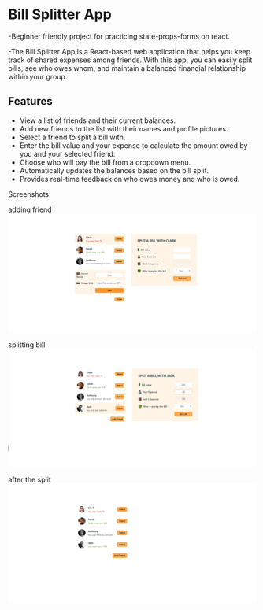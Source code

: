 # Bill Splitter App

-Beginner friendly project for practicing state-props-forms on react.

-The Bill Splitter App is a React-based web application that helps you keep track of shared expenses among friends. With this app, you can easily split bills, see who owes whom, and maintain a balanced financial relationship within your group.

## Features

- View a list of friends and their current balances.
- Add new friends to the list with their names and profile pictures.
- Select a friend to split a bill with.
- Enter the bill value and your expense to calculate the amount owed by you and your selected friend.
- Choose who will pay the bill from a dropdown menu.
- Automatically updates the balances based on the bill split.
- Provides real-time feedback on who owes money and who is owed.

Screenshots:

adding friend
![ScreenShot](screenshots/split-bill-addFriend-screenshot.png)

splitting bill
![ScreenShot](screenshots/split-bill-screenshot.png)

after the split
![ScreenShot](screenshots/splittted-bil-screenshot.png)

